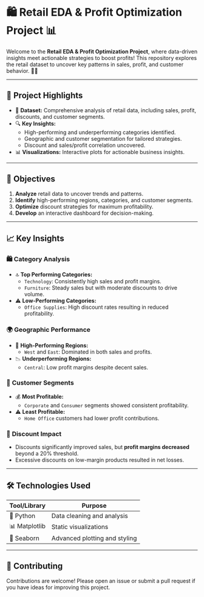 # 🛍️ Retail EDA & Profit Optimization Project 📊

Welcome to the **Retail EDA & Profit Optimization Project**, where data-driven insights meet actionable strategies to boost profits! This repository explores the retail dataset to uncover key patterns in sales, profit, and customer behavior. 🛒✨

---

## 🚀 **Project Highlights**
- 📂 **Dataset:** Comprehensive analysis of retail data, including sales, profit, discounts, and customer segments.
- 🔍 **Key Insights:** 
  - High-performing and underperforming categories identified.
  - Geographic and customer segmentation for tailored strategies.
  - Discount and sales/profit correlation uncovered.
- 📊 **Visualizations:** Interactive plots for actionable business insights.

---

## 🎯 **Objectives**
1. **Analyze** retail data to uncover trends and patterns.
2. **Identify** high-performing regions, categories, and customer segments.
3. **Optimize** discount strategies for maximum profitability.
4. **Develop** an interactive dashboard for decision-making.

---

## 📈 **Key Insights**
### 🛍️ **Category Analysis**
- 🔝 **Top Performing Categories:**
  - `Technology`: Consistently high sales and profit margins.
  - `Furniture`: Steady sales but with moderate discounts to drive volume.
- ⚠️ **Low-Performing Categories:**
  - `Office Supplies`: High discount rates resulting in reduced profitability.

### 🌍 **Geographic Performance**
- 🌟 **High-Performing Regions:**
  - `West` and `East`: Dominated in both sales and profits.
- 📉 **Underperforming Regions:**
  - `Central`: Low profit margins despite decent sales.

### 🎯 **Customer Segments**
- 💰 **Most Profitable:**
  - `Corporate` and `Consumer` segments showed consistent profitability.
- ⚠️ **Least Profitable:**
  - `Home Office` customers had lower profit contributions.

### 🤑 **Discount Impact**
- Discounts significantly improved sales, but **profit margins decreased** beyond a 20% threshold.
- Excessive discounts on low-margin products resulted in net losses.

---

## 🛠️ **Technologies Used**
| Tool/Library   | Purpose                           |
|----------------|-----------------------------------|
| 🐍 Python      | Data cleaning and analysis        |
| 📊 Matplotlib  | Static visualizations             |
| 🎨 Seaborn     | Advanced plotting and styling     |

---

## **🤝 Contributing**

Contributions are welcome! Please open an issue or submit a pull request if you have ideas for improving this project.
